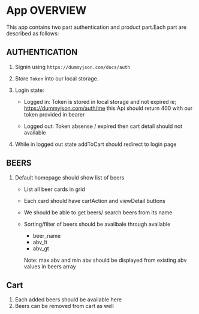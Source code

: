 # App OVERVIEW

This app contains two part authentication and product part.Each part are described as follows:

## AUTHENTICATION

1. Signin using `https://dummyjson.com/docs/auth`
2. Store `Token` into our local storage.
3. Login state:

   - Logged in: Token is stored in local storage and not expired ie; https://dummyjson.com/auth/me this Api should return 400 with our token provided in bearer

   - Logged out: Token absense / expired then cart detail should not available

4. While in logged out state addToCart should redirect to login page

## BEERS

1. Default homepage should show list of beers

   - List all beer cards in grid
   - Each card should have cartAction and viewDetail buttons
   - We should be able to get beers/ search beers from its name
   - Sorting/filter of beers should be availbale through available

     - beer_name
     - abv_lt
     - abv_gt

     Note: max abv and min abv should be displayed from existing abv values in beers array

## Cart

1. Each added beers should be available here
2. Beers can be removed from cart as well
